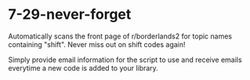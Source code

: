 7-29-never-forget
=================

Automatically scans the front page of r/borderlands2 for topic names containing "shift". Never miss out on shift codes again!

Simply provide email information for the script to use and receive emails everytime a new code is added to your library.
